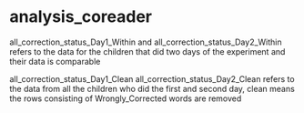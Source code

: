 # analysis_coreader

all_correction_status_Day1_Within and all_correction_status_Day2_Within refers to the data for the children that did two days of the experiment and their data is comparable

all_correction_status_Day1_Clean all_correction_status_Day2_Clean refers to the data from all the children who did the first and second day, clean means the rows consisting of Wrongly_Corrected words are removed